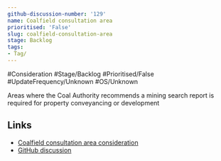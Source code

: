 ```yaml
---
github-discussion-number: '129'
name: Coalfield consultation area
prioritised: 'False'
slug: coalfield-consultation-area
stage: Backlog
tags:
- Tag/
---
```


#Consideration #Stage/Backlog #Prioritised/False #UpdateFrequency/Unknown #OS/Unknown

Areas where the Coal Authority recommends a mining search report is required for property conveyancing or development

## Links

* [Coalfield consultation area consideration](https://design.planning.data.gov.uk/planning-consideration/coalfield-consultation-area)
* [GitHub discussion](https://github.com/digital-land/data-standards-backlog/discussions/129)